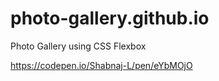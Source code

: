 # photo-gallery.github.io
Photo Gallery using CSS Flexbox



https://codepen.io/Shabnaj-L/pen/eYbMOjO
